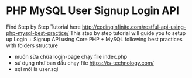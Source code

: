 # PHP MySQL User Signup Login API

Find Step by Step Tutorial here http://codinginfinite.com/restful-api-using-php-mysql-best-practice/
This step by step tutorial will guide you to setup up Login + Signup API using Core PHP + MySQL following best practices with folders structure

- muốn sửa chữa login-page chạy file index.php
- sử dụng như ban đầu chạy file https://is-technology.com/
- sql mới là user.sql